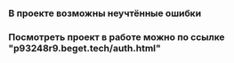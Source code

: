### В проекте возможны неучтённые ошибки
### Посмотреть проект в работе можно по ссылке "p93248r9.beget.tech/auth.html"